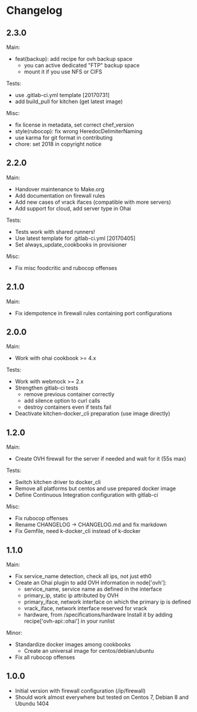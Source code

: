 Changelog
=========

2.3.0
-----

Main:

- feat(backup): add recipe for ovh backup space
  + you can active dedicated "FTP" backup space
  + mount it if you use NFS or CIFS

Tests:

- use .gitlab-ci.yml template [20170731]
- add build\_pull for kitchen (get latest image)

Misc:

- fix license in metadata, set correct chef\_version
- style(rubocop): fix wrong HeredocDelimiterNaming
- use karma for git format in contributing
- chore: set 2018 in copyright notice

2.2.0
-----

Main:

- Handover maintenance to Make.org
- Add documentation on firewall rules
- Add new cases of vrack ifaces (compatible with more servers)
- Add support for cloud, add server type in Ohai

Tests:

- Tests work with shared runners!
- Use latest template for .gitlab-ci.yml [20170405]
- Set always\_update\_cookbooks in provisioner

Misc:

- Fix misc foodcritic and rubocop offenses

2.1.0
-----

Main:

- Fix idempotence in firewall rules containing port configurations

2.0.0
-----

Main:

- Work with ohai cookbook >= 4.x

Tests:

- Work with webmock >= 2.x
- Strengthen gitlab-ci tests
  + remove previous container correctly
  + add silence option to curl calls
  + destroy containers even if tests fail
- Deactivate kitchen-docker\_cli preparation (use image directly)

1.2.0
-----

Main:

- Create OVH firewall for the server if needed and wait for it (55s max)

Tests:

- Switch kitchen driver to docker\_cli
- Remove all platforms but centos and use prepared docker image
- Define Continuous Integration configuration with gitlab-ci

Misc:

- Fix rubocop offenses
- Rename CHANGELOG -> CHANGELOG.md and fix markdown
- Fix Gemfile, need k-docker\_cli instead of k-docker

1.1.0
-----

Main:

- Fix service\_name detection, check all ips, not just eth0
- Create an Ohai plugin to add OVH information in node['ovh']:
  * service\_name, service name as defined in the interface
  * primary\_ip, static ip attributed by OVH
  * primary\_iface, network interface on which the primary ip is defined
  * vrack\_iface, network interface reserved for vrack
  * hardware, from /specifications/hardware
  Install it by adding recipe['ovh-api::ohai'] in your runlist

Minor:

- Standardize docker images among cookbooks
  * Create an universal image for centos/debian/ubuntu
- Fix all rubocop offenses

1.0.0
-----

- Initial version with firewall configuration (/ip/firewall)
- Should work almost everywhere but tested on Centos 7, Debian 8 and
  Ubundu 1404
